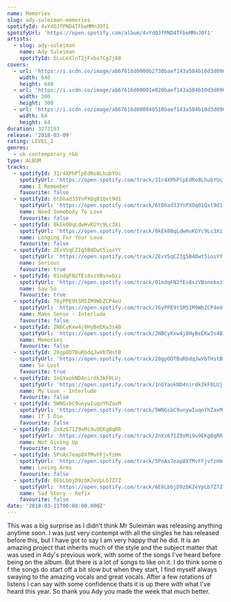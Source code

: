 ```yaml
---
name: Memories
slug: ady-suleiman-memories
spotifyId: 4vYdOJfPND4TFbeMMnJ0f1
spotifyUrl: 'https://open.spotify.com/album/4vYdOJfPND4TFbeMMnJ0f1'
artists:
  - slug: ady-suleiman
    name: Ady Suleiman
    spotifyId: 5LuLeXlnT2jFxbx7Cg7j88
covers:
  - url: 'https://i.scdn.co/image/ab67616d0000b2730baef143a584b10d3d090d09'
    width: 640
    height: 640
  - url: 'https://i.scdn.co/image/ab67616d00001e020baef143a584b10d3d090d09'
    width: 300
    height: 300
  - url: 'https://i.scdn.co/image/ab67616d000048510baef143a584b10d3d090d09'
    width: 64
    height: 64
duration: 3273193
release: '2018-03-09'
rating: LEVEL_2
genres:
  - uk contemporary r&b
type: ALBUM
tracks:
  - spotifyId: 31r4XPhPlpEdRo8LhubYUc
    spotifyUrl: 'https://open.spotify.com/track/31r4XPhPlpEdRo8LhubYUc'
    name: I Remember
    favourite: false
  - spotifyId: 6tDhad33YnPXOq01Qxt9d1
    spotifyUrl: 'https://open.spotify.com/track/6tDhad33YnPXOq01Qxt9d1'
    name: Need Somebody To Love
    favourite: false
  - spotifyId: 0kEk0BqLdwHvKGYc9Lc3Xi
    spotifyUrl: 'https://open.spotify.com/track/0kEk0BqLdwHvKGYc9Lc3Xi'
    name: Longing For Your Love
    favourite: false
  - spotifyId: 2ExVSqCZIg5B4Dwt5iosYY
    spotifyUrl: 'https://open.spotify.com/track/2ExVSqCZIg5B4Dwt5iosYY'
    name: Serious
    favourite: true
  - spotifyId: 01ndqFN2fEs8xzVBsnebxz
    spotifyUrl: 'https://open.spotify.com/track/01ndqFN2fEs8xzVBsnebxz'
    name: Say So
    favourite: true
  - spotifyId: 76yPPE9tSM5IM9WbZCP4eU
    spotifyUrl: 'https://open.spotify.com/track/76yPPE9tSM5IM9WbZCP4eU'
    name: Make Sense - Interlude
    favourite: false
  - spotifyId: 2NBCyKxw4j8HyBeEKw3s4B
    spotifyUrl: 'https://open.spotify.com/track/2NBCyKxw4j8HyBeEKw3s4B'
    name: Memories
    favourite: false
  - spotifyId: 28gpODTBuRbdqJwVbTHstB
    spotifyUrl: 'https://open.spotify.com/track/28gpODTBuRbdqJwVbTHstB'
    name: So Lost
    favourite: true
  - spotifyId: 1nGYaokND4nirdk3kF0LUj
    spotifyUrl: 'https://open.spotify.com/track/1nGYaokND4nirdk3kF0LUj'
    name: My Love - Interlude
    favourite: false
  - spotifyId: 5WNGsbC9unywIuqnYhZaxM
    spotifyUrl: 'https://open.spotify.com/track/5WNGsbC9unywIuqnYhZaxM'
    name: If I Die
    favourite: false
  - spotifyId: 2nXz67IZ9xMi9u9EKgBqRR
    spotifyUrl: 'https://open.spotify.com/track/2nXz67IZ9xMi9u9EKgBqRR'
    name: Not Giving Up
    favourite: true
  - spotifyId: 5PnAs7eap8XfMvFFjvfzHm
    spotifyUrl: 'https://open.spotify.com/track/5PnAs7eap8XfMvFFjvfzHm'
    name: Loving Arms
    favourite: false
  - spotifyId: 6E6LbbjD9zbK2eVpLb7Z7Z
    spotifyUrl: 'https://open.spotify.com/track/6E6LbbjD9zbK2eVpLb7Z7Z'
    name: Sad Story - Refix
    favourite: false
date: '2018-03-11T00:00:00.000Z'
---
```

This was a big surprise as I didn't think Mr Suleiman was releasing anything anytime soon.
I was just very contempt with all the singles he has released before this, but I have got
to say I am very happy that he did. It is an amazing project that inherits much of the style
and the subject matter that was used in Ady's previous work, with some of the songs I've
heard before being on the album. But there is a lot of songs to like on it. I do think some o
f the songs do start off a bit slow but when they start, I find myself always swaying to
the amazing vocals and great vocals. After a few rotations of listens I can say with some
confidence thats it is up there with what I've heard this year. So thank you Ady you
made the week that much better. 
